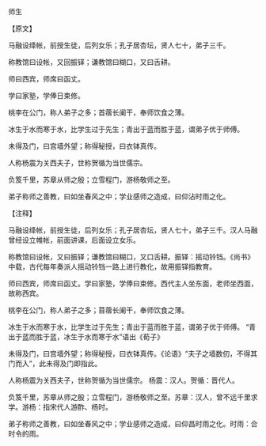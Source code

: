 师生

【原文】

马融设绛帐，前授生徒，后列女乐；孔子居杏坛，贤人七十，弟子三千。

称教馆曰设帐，又回振铎；谦教馆曰糊口，又曰舌耕。

师曰西宾，师席曰函丈。

学曰家塾，学俸日束修。

桃李在公门，称人弟子之多；首蓿长阑干，奉师饮食之薄。

冰生于水而寒于水，比学生过于先生；青出于蓝而胜于蓝，谓弟子优于师傅。

未得及门，曰宫墙外望；称得秘授，曰衣钵真传。

人称杨震为关西夫子，世称贺循为当世儒宗。

负笈千里，苏章从师之殷；立雪程门，游杨敬师之至。

弟子称师之善教，曰如坐春风之中；学业感师之造成，曰仰沾时雨之化。



【注释】

马融设绛帐，前授生徒，后列女乐；孔子居杏坛，贤人七十，弟子三千。汉人马融曾经设立帷帐，前面讲课，后面设立女乐。

称教馆曰设帐，又曰振铎；谦教馆曰糊口，又口舌耕。振铎：摇动铃铛。《尚书》中载，古代每年奏派人摇动铃铛一路上进行教化，故用振铎指教育。

师曰西宾，师席曰函丈。学曰家塾，学俸曰束修。西代主人坐东面，老师坐西面，故称西宾。

桃李在公门，称人弟子之多；苜蓿长阑干，奉师饮食之薄。

冰生于水而寒于水，比学生过于先生；青出于蓝而胜于蓝，谓弟子优于师傅。 “青出于蓝而胜于蓝，冰生于水而寒于水”语出《荀子》

未得及门，曰宫墙外望；称得秘授，曰衣钵真传。《论语》“夫子之墙数仞，不得其门而入”，此未得及门即指此。

人称杨震为关西夫子，世称贺循为当世儒宗。 杨震：汉人。贺循：晋代人。

负笈千里，苏章从师之殷；立雪程门，游杨敬师之至。苏章：汉人，曾不远千里求学。游杨：指宋代人游酢、杨时。

弟子称师之善教，曰如坐春风之中；学业感师之造成，曰仰昌时雨之化。时雨：合时令的雨。